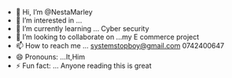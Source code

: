- 👋 Hi, I’m @NestaMarley
- 👀 I’m interested in ... 
- 🌱 I’m currently learning ... Cyber security 
- 💞️ I’m looking to collaborate on ...my E commerce project 
- 📫 How to reach me ... systemstopboy@gmail.com
  0742400647
- 😄 Pronouns: ...It,Him
- ⚡ Fun fact: ... Anyone reading this is great 

<!---
NestaMarley/NestaMarley is a ✨ special ✨ repository because its `README.md` (this file) appears on your GitHub profile.
You can click the Preview link to take a look at your changes.
--->
